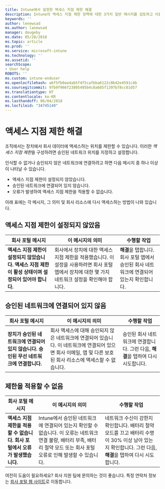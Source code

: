 ```yaml
---
title: Intune에서 설정한 액세스 지점 제한 해결
description: Intune의 액세스 지점 제한 정책에 대한 3가지 일반 메시지를 검토하고 이를 해결하는 방법을 알아봅니다.
keywords: ''
author: lenewsad
ms.author: lanewsad
manager: dougeby
ms.date: 05/28/2018
ms.topic: article
ms.prod: ''
ms.service: microsoft-intune
ms.technology: ''
ms.assetid: ''
searchScope:
- User help
ROBOTS: ''
ms.custom: intune-enduser
ms.openlocfilehash: a6f5fb0ae4ab5f4f5cafbba6122c0b42e4591c4b
ms.sourcegitcommit: 97b9f966f23895495b4c8a685f1397b78cc01d57
ms.translationtype: HT
ms.contentlocale: ko-KR
ms.lasthandoff: 06/04/2018
ms.locfileid: "34745140"
---
```

# <a name="resolve-access-point-restrictions"></a>액세스 지점 제한 해결

조직에서는 장치에서 회사 데이터에 액세스하는 위치를 제한할 수 있습니다.
이러한 *액세스 지점 제한*을 구성하려면 승인된 네트워크 위치를 지정하고 설정합니다.  

인식할 수 없거나 승인되지 않은 네트워크에 연결하려고 하면 다음 메시지 중 하나 이상이 나타날 수 있습니다.

* 액세스 지점 제한이 설정되지 않았습니다.
* 승인된 네트워크에 연결되어 있지 않습니다.
* 오류가 발생하여 액세스 지점 제한을 적용할 수 없습니다.

 아래 표에는 각 메시지, 그 의미 및 회사 리소스에 다시 액세스하는 방법이 나와 있습니다.

## <a name="access-point-restrictions-not-set-up"></a>액세스 지점 제한이 설정되지 않았음  
| 회사 포털 메시지 | 이 메시지의 의미 | 수행할 작업                                                               
|------------------------|--------------------------|--------------------------|
| **액세스 지점 제한이 설정되지 않았습니다. 액세스 지점 제한이 활성 상태이며 설정되어 있어야 합니다.** | 회사에서 장치에 대한 액세스 지점 제한을 적용했습니다. 이 설정을 사용하려면 회사 포털 앱에서 장치에 대한 몇 가지 네트워크 설정을 확인해야 합니다. | **해결**을 탭합니다. 회사 포털 앱에서 승인된 회사 네트워크에 연결되어 있는지 확인합니다. |

## <a name="not-connected-to-an-approved-network"></a>승인된 네트워크에 연결되어 있지 않음  

| 회사 포털 메시지 | 이 메시지의 의미 | 수행할 작업                                                                   
|------------------------|-----------------------------------|--------------------------|
| **장치가 승인된 네트워크에 연결되어 있지 않습니다. 승인된 무선 네트워크에 연결합니다.** | 회사 액세스에 대해 승인되지 않은 네트워크에 연결되어 있습니다. 이 네트워크에 연결되어 있으면 회사 이메일, 앱 및 다른 보호된 회사 리소스에 액세스할 수 없습니다. | 승인된 회사 네트워크에 연결합니다. 그런 다음, **해결**을 탭하여 다시 시도합니다. |

## <a name="restrictions-couldnt-be-enforced"></a>제한을 적용할 수 없음  

| 회사 포털 메시지 | 이 메시지의 의미 | 수행할 작업                                                                      
|------------------------|-----------------------------------|--------------------------|
| **액세스 지점 제한을 적용할 수 없습니다. 회사 포털에서 오류가 발생했습니다.** | Intune에서 승인된 네트워크에 연결되어 있는지 확인할 수 없습니다. 이 오류는 네트워크 연결 불량, 배터리 부족, 배터리 절약 모드 또는 회사 포털 오류로 인해 발생할 수 있습니다. | 네트워크 수신이 강한지 확인합니다. 배터리 절약 모드를 끄고 배터리 수명이 30% 이상 남아 있는지 확인합니다. 그런 다음, **해결**을 탭하여 다시 시도합니다. 

여전히 도움이 필요하세요? 회사 지원 팀에 문의하는 것이 좋습니다. 특정 연락처 정보는 [회사 포털 웹 사이트](https://portal.manage.microsoft.com/#HelpDeskDialog)로 이동합니다.
